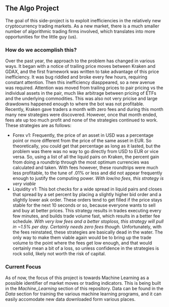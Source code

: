 ## The Algo Project
The goal of this side-project is to exploit inefficiencies in the relatively new cryptocurrency trading markets. As a new market, there is a much smaller number of algorithmic trading firms involved, which translates into more opportunities for the little guy (us).
### How do we accomplish this?
Over the past year, the approach to the problem has changed in various ways. It began with a notice of trailing price moves between Kraken and GDAX, and the first framework was written to take advantage of this price inefficiency. It was bug riddled and broke every few hours, requiring constant attention. Then this inefficiency diasppeared, so a new avenue was required. Attention was moved from trailing prices to pair pricing vs the individual assets in the pair, much like arbitrage between pricing of ETFs and the underlying commodities. This was also not very pricise and large drawdowns happened enough to where the bot was not profitable. Recently, Kraken gave traders a month with zero fees and during this month many new strategies were discovered. However, once that month ended, fees ate up too much profit and none of the strategies continued to work.
These strategies are as follows:
- Forex v1: Frequently, the price of an asset in USD was a percentage point or more different from the price of the same asset in EUR. So theoretically, you could get that percentage as long as it lasted, but the problem was there was no way to go directly from USD to EUR or vice versa. So, using a list of all the liquid pairs on Kraken, the percent gain from doing a roundtrip through the most optimum currencies was calculated and taken. With fees however, these roundtrips were much less profitable, to the tune of .01% or less and did not appear frequently enough to justify the computing power.
_With low/no fees, this strategy is very viable_
- Liquidity v1: This bot checks for a wide spread in liquid pairs and closes that spread by a set percent by placing a slightly higher bid order and a slightly lower ask order. These orders tend to get filled if the price stays stable for the next 10 seconds or so, because everyone wants to sell and buy at better prices. This strategy results in trades executing every few minutes, and builds trade volume fast, which results in a better fee schedule.
_With very low fees and a better stoploss, this strategy will pull in ~1.5% per day. Certainly needs zero fees though._
Unfortunately, with the fees reinstated, these strategies are basically dead in the water. The only way to make them viable again would be to bring up the trade volume to the point where the fees get low enough, and that would certainly mean a bit of a loss, so unless confidence in the strategies is rock solid, likely not worth the risk of capital.

### Current Focus
As of now, the focus of this project is towards Machine Learning as a possible identifier of market moves or trading indicators. This is being built in the _Machine_Learning_ section of this repository. Data can be found in the _Data_ section for training the various machine learning programs, and it can easily accomodate new data downloaded form various places. 

